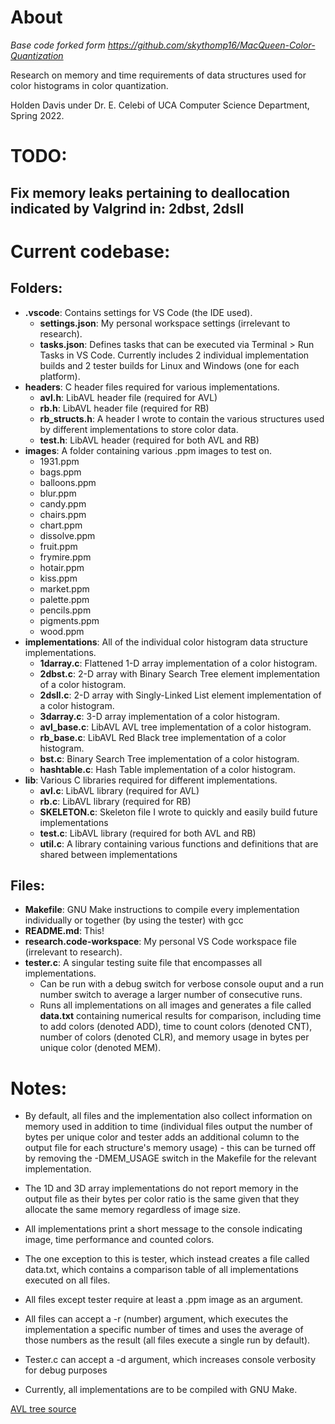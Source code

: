 # About

*Base code forked form https://github.com/skythomp16/MacQueen-Color-Quantization*

Research on memory and time requirements of data structures used for color histograms in color quantization.

Holden Davis under Dr. E. Celebi of UCA Computer Science Department, Spring 2022.

# TODO:
## Fix memory leaks pertaining to deallocation indicated by Valgrind in: 2dbst, 2dsll

# Current codebase:
## Folders:
- **.vscode**: Contains settings for VS Code (the IDE used).
    - **settings.json**: My personal workspace settings (irrelevant to research).
    - **tasks.json**: Defines tasks that can be executed via Terminal > Run Tasks in VS Code. Currently includes 2 individual implementation builds and 2 tester builds for Linux and Windows (one for each platform).
- **headers**: C header files required for various implementations.
    - **avl.h**: LibAVL header file (required for AVL)
    - **rb.h**: LibAVL header file (required for RB)
    - **rb_structs.h**: A header I wrote to contain the various structures used by different implementations to store color data.
    - **test.h**: LibAVL header (required for both AVL and RB)
- **images**: A folder containing various .ppm images to test on.
    - 1931.ppm
    - bags.ppm
    - balloons.ppm
    - blur.ppm
    - candy.ppm
    - chairs.ppm
    - chart.ppm
    - dissolve.ppm
    - fruit.ppm
    - frymire.ppm
    - hotair.ppm
    - kiss.ppm
    - market.ppm
    - palette.ppm
    - pencils.ppm
    - pigments.ppm
    - wood.ppm
- **implementations**: All of the individual color histogram data structure implementations.
    - **1darray.c**: Flattened 1-D array implementation of a color histogram.
    - **2dbst.c**: 2-D array with Binary Search Tree element implementation of a color histogram.
    - **2dsll.c**: 2-D array with Singly-Linked List element implementation of a color histogram.
    - **3darray.c**: 3-D array implementation of a color histogram.
    - **avl_base.c**: LibAVL AVL tree implementation of a color histogram.
    - **rb_base.c**: LibAVL Red Black tree implementation of a color histogram.
    - **bst.c**: Binary Search Tree implementation of a color histogram.
    - **hashtable.c**: Hash Table implementation of a color histogram.
- **lib**: Various C libraries required for different implementations.
    - **avl.c**: LibAVL library (required for AVL)
    - **rb.c**: LibAVL library (required for RB)
    - **SKELETON.c**: Skeleton file I wrote to quickly and easily build future implementations
    - **test.c**: LibAVL library (required for both AVL and RB)
    - **util.c**: A library containing various functions and definitions that are shared between implementations
## Files:
- **Makefile**: GNU Make instructions to compile every implementation individually or together (by using the tester) with gcc
- **README.md**: This!
- **research.code-workspace**: My personal VS Code workspace file (irrelevant to research).
- **tester.c**: A singular testing suite file that encompasses all implementations. 
    - Can be run with a debug switch for verbose console ouput and a run number switch to average a larger number of consecutive runs. 
    - Runs all implementations on all images and generates a file called **data.txt** containing numerical results for comparison, including time to add colors (denoted ADD), time to count colors (denoted CNT), number of colors (denoted CLR), and memory usage in bytes per unique color (denoted MEM).

# Notes:

- By default, all files and the implementation also collect information on memory used in addition to time (individual files output the number of bytes per unique color and tester adds an additional column to the output file for each structure's memory usage) - this can be turned off by removing the -DMEM_USAGE switch in the Makefile for the relevant implementation.

- The 1D and 3D array implementations do not report memory in the output file as their bytes per color ratio is the same given that they allocate the same memory regardless of image size.

- All implementations print a short message to the console indicating image, time performance and counted colors.

- The one exception to this is tester, which instead creates a file called data.txt, which contains a comparison table of all implementations executed on all files.

- All files except tester require at least a .ppm image as an argument.

- All files can accept a -r (number) argument, which executes the implementation a specific number of times and uses the average of those numbers as the result (all files execute a single run by default).

- Tester.c can accept a -d argument, which increases console verbosity for debug purposes

- Currently, all implementations are to be compiled with GNU Make.

[AVL tree source](https://adtinfo.org/)
